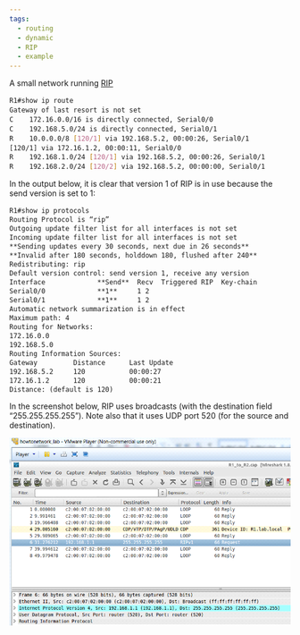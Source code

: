 ```yaml
---
tags:
  - routing
  - dynamic
  - RIP
  - example
---
```


A small network running [RIP](RIP.md) 

``` bash
R1#show ip route
Gateway of last resort is not set
C    172.16.0.0/16 is directly connected, Serial0/0
C    192.168.5.0/24 is directly connected, Serial0/1
R    10.0.0.0/8 [120/1] via 192.168.5.2, 00:00:26, Serial0/1
[120/1] via 172.16.1.2, 00:00:11, Serial0/0
R    192.168.1.0/24 [120/1] via 192.168.5.2, 00:00:26, Serial0/1
R    192.168.2.0/24 [120/2] via 192.168.5.2, 00:00:00, Serial0/1

```


In the output below, it is clear that version 1 of RIP is in use because the send version is set to 1:
```
R1#show ip protocols
Routing Protocol is “rip”
Outgoing update filter list for all interfaces is not set
Incoming update filter list for all interfaces is not set
**Sending updates every 30 seconds, next due in 26 seconds**
**Invalid after 180 seconds, holddown 180, flushed after 240**
Redistributing: rip
Default version control: send version 1, receive any version
Interface             **Send**  Recv  Triggered RIP  Key-chain
Serial0/0             **1**     1 2
Serial0/1             **1**     1 2
Automatic network summarization is in effect
Maximum path: 4
Routing for Networks:
172.16.0.0
192.168.5.0
Routing Information Sources:
Gateway         Distance      Last Update
192.168.5.2     120           00:00:27
172.16.1.2      120           00:00:21
Distance: (default is 120)
```

In the screenshot below, RIP uses broadcasts (with the destination field “255.255.255.255”). Note also that it uses UDP port 520 (for the source and destination).

![](_anexos_/14-3.png)